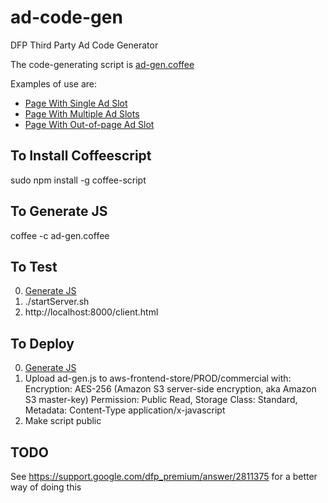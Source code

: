 # ad-code-gen

DFP Third Party Ad Code Generator

The code-generating script is [ad-gen.coffee](ad-gen.coffee)

Examples of use are:

* [Page With Single Ad Slot](https://gist.github.com/kelvin-chappell/ab045b1c13c6032c2776)
* [Page With Multiple Ad Slots](https://gist.github.com/kelvin-chappell/d42a83f49e927cf1945d)
* [Page With Out-of-page Ad Slot](https://gist.github.com/kelvin-chappell/7783fcc36ac9886fbf99)

## To Install Coffeescript
sudo npm install -g coffee-script

## To Generate JS
coffee -c ad-gen.coffee

## To Test
0. [Generate JS](#to-generate-js)
0. ./startServer.sh
0. http://localhost:8000/client.html

## To Deploy
0. [Generate JS](#to-generate-js)
0. Upload ad-gen.js to aws-frontend-store/PROD/commercial with:
   Encryption: AES-256 (Amazon S3 server-side encryption, aka Amazon S3 master-key)
   Permission: Public Read,
   Storage Class: Standard,
   Metadata: Content-Type application/x-javascript
0. Make script public

## TODO
See https://support.google.com/dfp_premium/answer/2811375 for a better way of doing this
